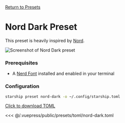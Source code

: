 [Return to Presets](./README.md#nord-dark)

# Nord Dark Preset

This preset is heavily inspired by [Nord](https://www.nordtheme.com/).

![Screenshot of Nord Dark preset](/presets/img/nord-dark.png)

### Prerequisites

- A [Nerd Font](https://www.nerdfonts.com/) installed and enabled in your terminal

### Configuration

```sh
starship preset nord-dark -o ~/.config/starship.toml
```

[Click to download TOML](/presets/toml/nord-dark.toml)

<<< @/.vuepress/public/presets/toml/nord-dark.toml
